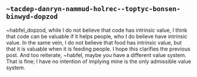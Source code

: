## `~tacdep-danryn-nammud-holrec--toptyc-bonsen-binwyd-dopzod`
~habfel_dopzod, while I do not believe that code has intrinsic value, I think that code can be valuable if it helps people, who I do believe have intrinsic value. In the same vein, I do not believe that food has intrinsic value, but that it is valuable when it is feeding people. I hope this clarifies the previous post. And too reiterate, ~habfel, maybe you have a different value system. That is fine; I have no intention of implying mine is the only admissible value system. 